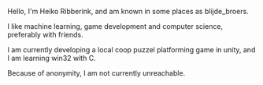 Hello, I'm Heiko Ribberink, and am known in some places as blijde_broers.

I like machine learning, game development and computer science, preferably with friends.

I am currently developing a local coop puzzel platforming game in unity, and I am learning win32 with C.

Because of anonymity, I am not currently unreachable.

<!---
HeikoRibberink/HeikoRibberink is a ✨ special ✨ repository because its `README.md` (this file) appears on your GitHub profile.
You can click the Preview link to take a look at your changes.
--->
